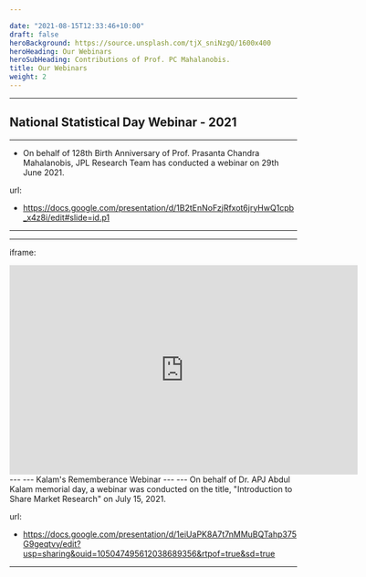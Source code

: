 ```yaml
---

date: "2021-08-15T12:33:46+10:00"
draft: false
heroBackground: https://source.unsplash.com/tjX_sniNzgQ/1600x400
heroHeading: Our Webinars
heroSubHeading: Contributions of Prof. PC Mahalanobis.
title: Our Webinars
weight: 2
---
```

---
National Statistical Day Webinar - 2021
---

---
- On behalf of 128th Birth Anniversary of Prof. Prasanta Chandra Mahalanobis, JPL Research Team has conducted a webinar on 29th June 2021.

url: 
- https://docs.google.com/presentation/d/1B2tEnNoFzjRfxot6jryHwQ1cpb_x4z8i/edit#slide=id.p1
---
---
iframe:
<iframe src="https://onedrive.live.com/embed?cid=5B39D039B613CDB8&amp;resid=5B39D039B613CDB8%21462&amp;authkey=AIsDgaMmlPxd36g&amp;em=2&amp;wdAr=1.7777777777777777" width="610px" height="367px" frameborder="0">This is an embedded <a target="_blank" href="https://office.com">Microsoft Office</a> presentation, powered by <a target="_blank" href="https://office.com/webapps">Office</a>.</iframe>
---
---
Kalam's Rememberance Webinar
---
---
On behalf of Dr. APJ Abdul Kalam memorial day, a webinar was conducted on the title, "Introduction to Share Market Research" on July 15, 2021.

url:
- https://docs.google.com/presentation/d/1eiUaPK8A7t7nMMuBQTahp375G9geqtvy/edit?usp=sharing&ouid=105047495612038689356&rtpof=true&sd=true
---
